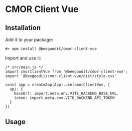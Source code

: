 # CMOR Client Vue

## Installation

Add it to your package:

    #> npm install @beegoodit/cmor-client-vue

Import and use it:

    /* src/main.js */
    import cmorClientVue from '@beegoodit/cmor-client-vue';
    import '@beegoodit/cmor-client-vue/dist/style.css'

    const app = createApp(App).use(cmorClientVue, {
      api: {
        baseUrl: import.meta.env.VITE_BACKEND_BASE_URL,
        token: import.meta.env.VITE_BACKEND_API_TOKEN
      }
    })

## Usage

